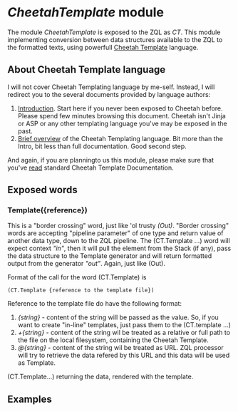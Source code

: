 # *CheetahTemplate* module

The module *CheetahTemplate* is exposed to the ZQL as *CT*. This module implementing conversion between data structures available to the ZQL to the formatted texts, using powerfull [Cheetah Template](https://pythonhosted.org/Cheetah/) language.

## About Cheetah Template language

I will not cover Cheetah Templating language by me-self. Instead, I will redirect you to the several documents provided by language authors:
  1. [Introduction](https://pythonhosted.org/Cheetah/users_guide/intro.html). Start here if you never been exposed to Cheetah before. Please spend few minutes browsing this document. Cheetah isn't Jinja or ASP or any other templating language you've may be exposed in the past.
  2. [Brief overview](https://pythonhosted.org/Cheetah/users_guide/language.html) of the Cheetah Templating language. Bit more than the Intro, bit less than full documentation. Good second step.

And again, if you are planningto us this module, please make sure that you've [read](https://pythonhosted.org/Cheetah/) standard Cheetah Template Documentation. 

## Exposed words

### Template({reference})

This is a "border crossing" word, just like 'ol trusty _(Out)_. "Border crossing" words are accepting "pipeline parameter" of one type and return value of another data type, down to the ZQL pipeline. The (CT.Template ...) word will expect context *"in"*, then it will pull the element from the Stack (if any), pass the data structure to the Template generator and will return formatted output from the generator *"out"*. Again, just like (Out).

Format of the call for the word (CT.Template) is

    (CT.Template {reference to the template file})

Reference to the template file do have the following format:

  1. *{string}* - content of the string will be passed as the value. So, if you want to create "in-line" templates, just pass them to the (CT.template ...)
  2. *+{string}* - content of the string wil be treated as a relative or full path to the file on the local filesystem, containing the Cheetah Template.
  3. *@{string}* - content of the string wil be treated as URL. ZQL processor will try to retrieve the data refered by this URL and this data will be used as Template.

(CT.Template...) returning the data, rendered with the template.

## Examples

